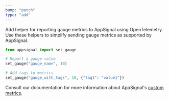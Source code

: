 ```yaml
---
bump: "patch"
type: "add"
---
```


Add helper for reporting gauge metrics to AppSignal using OpenTelemetry. Use these helpers to simplify sending gauge metrics as supported by AppSignal.

```python
from appsignal import set_gauge

# Report a gauge value
set_gauge("gauge_name", 10)

# Add tags to metrics
set_gauge("gauge_with_tags", 10, {"tag1": "value1"})
```

Consult our documentation for more information about AppSignal's [custom metrics](https://docs.appsignal.com/metrics/custom.html).

